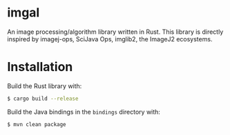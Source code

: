 # imgal

An image processing/algorithm library written in Rust. This library is directly inspired by imagej-ops,
SciJava Ops, imglib2, the ImageJ2 ecosystems.

# Installation

Build the Rust library with:

```bash
$ cargo build --release
```

Build the Java bindings in the `bindings` directory with:

```bash
$ mvn clean package
```
